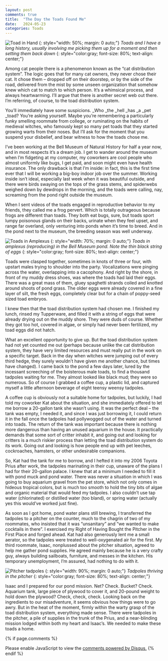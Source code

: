 ```yaml
---
layout: post
comments: true
title:  "The Day the Toads Found Me"
date:   2024-05-23
categories: Toads
---
```

![Toad in Hand](/assets/toads/gardeningtoad.jpg)
{: style="width: 50%; margin: 0 auto;"}
*Toads and I have a long history, usually involving me picking them up for a moment and then setting them back down*
{: style="color:gray; font-size: 80%; text-align: center;"}

Among cat people there is a phenomenon known as the “cat distribution system”. The logic goes that for many cat owners, they never chose their cat. It chose them – dropped off on their doorstep, or by the side of the road, delivered from the mist by some unseen organization that somehow knew which cat to match to which person. It’s a whimsical process, and always heartwarming. I’ll argue that there is another secret web out there. I’m referring, of course, to the toad distribution system. 

You’ll immediately have some suspicions. _Who _the _hell _has _a _pet _toad? You’re asking yourself. Maybe you’re remembering a particularly funky smelling roommate from college, or ruminating on the habits of medieval witches, who famously kept so many pet toads that they started growing warts from their noses. But I’ll ask for the moment that you suspend your disbelief, and bear witness to how the toads chose me. 

I’ve been working at the Bell Museum of Natural History for half a year now, and in most respects it’s a dream job. I get to wander around the museum when I’m fidgeting at my computer, my coworkers are cool people who almost uniformly like bugs, I get paid, and soon might even have health insurance. The only drawback is that I’m inside: in fact, this is the first time ever that I will be working a big-boy indoor job over the summer. Working inside isn’t ideal, especially last week when it was beautiful outside, and there were birds swaying on the tops of the grass stems, and spiderwebs weighed down by dewdrops in the morning, and the toads were calling, nay, screaming from the pond right outside the museum.

When I sent videos of the toads engaged in reproductive behavior to my friends, they called me a frog pervert. Which is totally outrageous because frogs are different than toads. They both eat bugs, sure, but toads sport lumpy poisonous glands on their backs, urinate when they feel upset, and range far overland, only venturing into ponds when it’s time to breed. And in the pond next to the museum, the breeding season was well underway.

![Toads in Amplexus](/assets/toads/amplexus.jpg)
{: style="width: 70%; margin: 0 auto;"}
*Toads in amplexus (reproducing) in the Bell Museum pond. Note the thin black string of eggs*
{: style="color:gray; font-size: 80%; text-align: center;"}

Toads were clasped together, sometimes in knots of three or four, with upstart males trying to shoulder into the party. Vocalizations were pinging across the water, overlapping into a cacophony. And right by the shore, in front of my muddy dress shoes, was where the toads had laid their eggs. There was a great mass of them, gluey spaghetti strands coiled and knotted around shoots of pond grass. The older eggs were already covered in a fine layer of silt, the fresh eggs, completely clear but for a chain of poppy-seed sized toad embryos. 

I knew then that the toad distribution system had chosen me. I finished my lunch, rinsed my Tupperware, and filled it with a string of eggs that were already drying out on the muddy shore. They were duds of course. Whether they got too hot, covered in algae, or simply had never been fertilized, my toad eggs did not hatch. 

What an excellent opportunity to give up. But the toad distribution system had not yet counted me out (perhaps because unlike the cat distribution system, they have very limited resources and must really put in the work on a specific target. Back in the day when witches were jumping out of every third hedge, they surely wouldn’t have given me another chance, but times have changed). I came back to the pond a few days later, lured by the incessant screeching of the boisterous male toads, to find a thousand tadpoles waiting for me. They almost looked like black mud; they were so numerous. So of course I grabbed a coffee cup, a plastic lid, and captured myself a little afternoon beverage of eight teensy weensy tadpoles.

A coffee cup is obviously not a suitable home for tadpoles, but luckily, I had told my coworker Kat about the situation, and she immediately offered to let me borrow a 20-gallon tank she wasn’t using. It was the perfect deal – the tank was empty, I needed it, and since I was just borrowing it, I could return it in the fall once the tadpoles had pollywogged out of the water and turned into toads. The return of the tank was important because there is nothing more dangerous than having an unused aquarium in the house. It practically demands that some sort of critter inhabit it, and going out and looking for critters is a much riskier process than letting the toad distribution system do its work. Going out and looking is how people end up with pet leeches, cockroaches, hamsters, or other undesirable companions.

So, Kat had the tank for me to borrow, and I hefted it into my 2006 Toyota Prius after work, the tadpoles marinating in their cup, unaware of the plans I had for their 20-gallon palace. I knew that at a minimum I needed to fill it with pond muck and pond water. There was never a situation in which I was going to buy aquarium gravel from the pet store, which not only comes in hideous tropical colors, but is much too smooth to hold the tiny bits of algae and organic material that would feed my tadpoles. I also couldn’t use tap water (chlorinated) or distilled water (too bland), or spring water (actually yes this would’ve worked just fine).

As soon as I got home, pond water plans still brewing, I transferred the tadpoles to a pitcher on the counter, much to the chagrin of two of my roommates, who insisted that it was “unsanitary” and “we wanted to make cocktails in there”. I exercised my Right of Having Bought the Pitcher in the First Place and forged ahead. Kat had also generously lent me a small aerator, so the tadpoles were treated to well-oxygenated air for the first. My third roommate, Isaac, nonplussed about the pitcher situation, agreed to help me gather pond supplies. He agreed mainly because he is a very crafty guy, always building sailboats, furniture, and messes in the kitchen. His temporary unemployment, I’m assured, had nothing to do with it.

![Pitcher tadpoles](/assets/toads/pitcher.jpg)
{: style="width: 90%; margin: 0 auto;"}
*Tadpoles thriving in the pitcher*
{: style="color:gray; font-size: 80%; text-align: center;"}

Isaac and I prepared for our pond mission. Net? Check. Bucket? Check. Aquarium tank, large piece of plywood to cover it, and 20-pound weight to hold down the plywood? Check, check, check. Looking back on the ingredients to our misadventure, it seems obvious how things were to go awry. But in the heat of the moment, firmly within the warty grasp of the toad distribution system, everything made sense. There were tadpoles in the pitcher, a pile of supplies in the trunk of the Prius, and a near-blinding mission lodged within both my heart and Isaac’s. We needed to make these toads a home.

{% if page.comments %}
<div id="disqus_thread"></div>
<script>
    /**
    *  RECOMMENDED CONFIGURATION VARIABLES: EDIT AND UNCOMMENT THE SECTION BELOW TO INSERT DYNAMIC VALUES FROM YOUR PLATFORM OR CMS.
    *  LEARN WHY DEFINING THESE VARIABLES IS IMPORTANT: https://disqus.com/admin/universalcode/#configuration-variables    */
    /*
    var disqus_config = function () {
    this.page.url = 'https://www.hughgabriel.com/Travel/2022/07/21/Beyond-the-Island.html';  // Replace PAGE_URL with your page's canonical URL variable
    this.page.identifier = '/Travel/2022/07/21/Beyond-the-Island.html'; // Replace PAGE_IDENTIFIER with your page's unique identifier variable
    };
    */
    (function() { // DON'T EDIT BELOW THIS LINE
    var d = document, s = d.createElement('script');
    s.src = 'https://hughsblog-1.disqus.com/embed.js';
    s.setAttribute('data-timestamp', +new Date());
    (d.head || d.body).appendChild(s);
    })();
</script>
<noscript>Please enable JavaScript to view the <a href="https://disqus.com/?ref_noscript">comments powered by Disqus.</a></noscript>
{% endif %}
